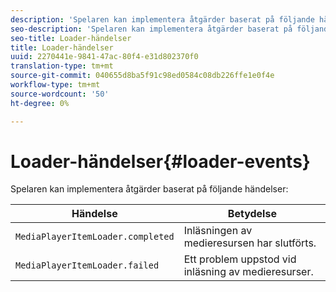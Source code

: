 ```yaml
---
description: 'Spelaren kan implementera åtgärder baserat på följande händelser '
seo-description: 'Spelaren kan implementera åtgärder baserat på följande händelser '
seo-title: Loader-händelser
title: Loader-händelser
uuid: 2270441e-9841-47ac-80f4-e31d802370f0
translation-type: tm+mt
source-git-commit: 040655d8ba5f91c98ed0584c08db226ffe1e0f4e
workflow-type: tm+mt
source-wordcount: '50'
ht-degree: 0%

---
```



# Loader-händelser{#loader-events}

Spelaren kan implementera åtgärder baserat på följande händelser:

| Händelse | Betydelse |
|---|---|
| `MediaPlayerItemLoader.completed` | Inläsningen av medieresursen har slutförts. |
| `MediaPlayerItemLoader.failed` | Ett problem uppstod vid inläsning av medieresurser. |

